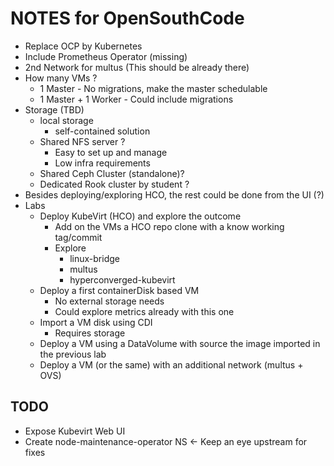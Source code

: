 # NOTES for OpenSouthCode

* Replace OCP by Kubernetes
* Include Prometheus Operator (missing)
* 2nd Network for multus (This should be already there)
* How many VMs ?
  * 1 Master - No migrations, make the master schedulable
  * 1 Master + 1 Worker - Could include migrations
* Storage (TBD)
  * local storage
    * self-contained solution
  * Shared NFS server ?
    * Easy to set up and manage
    * Low infra requirements
  * Shared Ceph Cluster (standalone)? 
  * Dedicated Rook cluster by student ?
* Besides deploying/exploring HCO, the rest could be done from the UI (?)
* Labs
  * Deploy KubeVirt (HCO) and explore the outcome
    * Add on the VMs a HCO repo clone with a know working tag/commit
    * Explore
      * linux-bridge
      * multus
      * hyperconverged-kubevirt
  * Deploy a first containerDisk based VM
    * No external storage needs
    * Could explore metrics already with this one
  * Import a VM disk using CDI
    * Requires storage
  * Deploy a VM using a DataVolume with source the image imported in the previous lab
  * Deploy a VM (or the same) with an additional network (multus + OVS)

## TODO

* Expose Kubevirt Web UI
* Create node-maintenance-operator NS <- Keep an eye upstream for fixes
